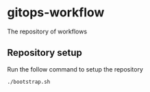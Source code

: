 # gitops-workflow
The repository of workflows

## Repository setup
Run the follow command to setup the repository

```
./bootstrap.sh
```
